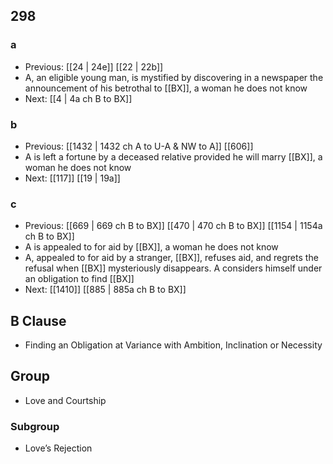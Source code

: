 ## 298
### a
- Previous: [[24 | 24e]] [[22 | 22b]] 
- A, an eligible young man, is mystified by discovering in a newspaper the announcement of his betrothal to [[BX]], a woman he does not know
- Next: [[4 | 4a ch B to BX]] 

### b
- Previous: [[1432 | 1432 ch A to U-A &amp; NW to A]] [[606]] 
- A is left a fortune by a deceased relative provided he will marry [[BX]], a woman he does not know
- Next: [[117]] [[19 | 19a]] 

### c
- Previous: [[669 | 669 ch B to BX]] [[470 | 470 ch B to BX]] [[1154 | 1154a ch B to BX]] 
- A is appealed to for aid by [[BX]], a woman he does not know
- A, appealed to for aid by a stranger, [[BX]], refuses aid, and regrets the refusal when [[BX]] mysteriously disappears. A considers himself under an obligation to find [[BX]]
- Next: [[1410]] [[885 | 885a ch B to BX]] 

## B Clause
- Finding an Obligation at Variance with Ambition, Inclination or Necessity

## Group
- Love and Courtship

### Subgroup
- Love’s Rejection

